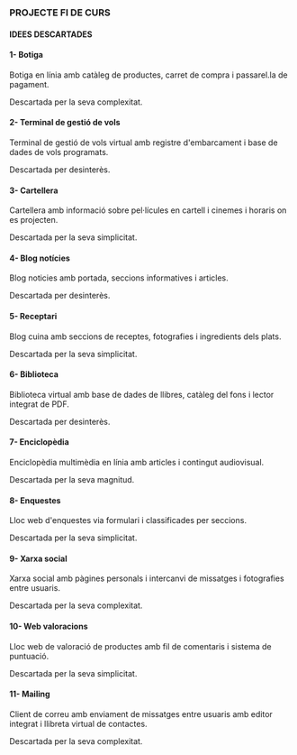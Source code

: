 ### PROJECTE FI DE CURS

#### IDEES DESCARTADES

#### 1- Botiga

Botiga en línia amb catàleg de productes, carret de compra i passarel.la de pagament.

Descartada per la seva complexitat.

#### 2- Terminal de gestió de vols

Terminal de gestió de vols virtual amb registre d'embarcament i base de dades de vols programats.

Descartada per desinterès.

#### 3- Cartellera

Cartellera amb informació sobre pel·lícules
en cartell i cinemes i horaris on es projecten.

Descartada per la seva simplicitat.

#### 4- Blog notícies

Blog noticies amb portada, seccions informatives i articles.

Descartada per desinterès.

#### 5- Receptari

Blog cuina amb seccions de receptes, fotografies i ingredients dels plats.

Descartada per la seva simplicitat.

#### 6- Biblioteca

Biblioteca virtual amb base de dades de llibres, catàleg del fons i lector integrat de PDF.

Descartada per desinterès.

#### 7- Enciclopèdia

Enciclopèdia multimèdia en línia amb articles i contingut audiovisual.

Descartada per la seva magnitud.

#### 8- Enquestes

Lloc web d'enquestes via formulari i classificades per seccions.

Descartada per la seva simplicitat.

#### 9- Xarxa social

Xarxa social amb pàgines personals i intercanvi de missatges i fotografies entre usuaris.

Descartada per la seva complexitat.

#### 10- Web valoracions

Lloc web de valoració de productes amb fil de comentaris i sistema de puntuació.

Descartada per la seva simplicitat.

#### 11- Mailing

Client de correu amb enviament de missatges
entre usuaris amb editor integrat i llibreta virtual de contactes.

Descartada per la seva complexitat.
